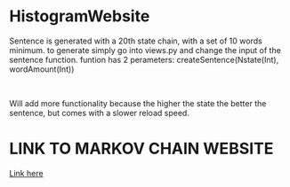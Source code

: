 # HistogramWebsite
<p> Sentence is generated with a 20th state chain, with a set of 10 words minimum. to generate simply go into views.py and change the input
 of the sentence function. funtion has 2 perameters: createSentence(Nstate(Int), wordAmount(Int))<p>
 <br>
 <p> Will add more functionality because the higher the state the better the sentence, but comes with a slower reload speed.</p>
<h1>LINK TO  MARKOV CHAIN WEBSITE</h1>
<a href = "https://myclubproject-ja.herokuapp.com">Link here</a>
